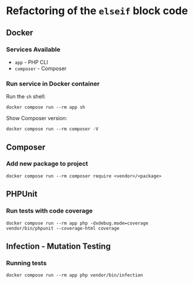 # Refactoring of the `elseif` block code

## Docker

### Services Available

- `app` - PHP CLI
- `composer` - Composer

### Run service in Docker container

Run the `sh` shell:

```shell
docker compose run --rm app sh
```

Show Composer version:

```shell
docker compose run --rm composer -V
```

## Composer

### Add new package to project

```shell
docker compose run --rm composer require <vendor>/<package>
```

## PHPUnit

### Run tests with code coverage

```shell
docker compose run --rm app php -dxdebug.mode=coverage vendor/bin/phpunit --coverage-html coverage
```

## Infection - Mutation Testing

### Running tests

```shell
docker compose run --rm app php vendor/bin/infection
```
